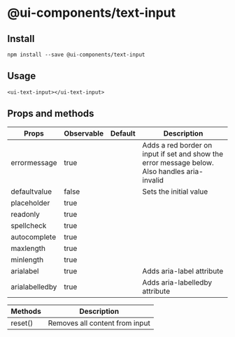 # @ui-components/text-input

## Install
```
npm install --save @ui-components/text-input
```

## Usage
```
<ui-text-input></ui-text-input>
```

## Props and methods
|  Props | Observable | Default | Description |
| --- | --- | --- | --- |
| errormessage | true | | Adds a red border on input if set and show the error message below. Also handles aria-invalid |
| defaultvalue | false | | Sets the initial value |
| placeholder | true | | |
| readonly | true | | |
| spellcheck | true | | |
| autocomplete | true | | |
| maxlength | true | | |
| minlength | true | | |
| arialabel | true | | Adds aria-label attribute |
| arialabelledby | true | | Adds aria-labelledby attribute |


| Methods | Description |
| --- | --- |
| reset() | Removes all content from input |
